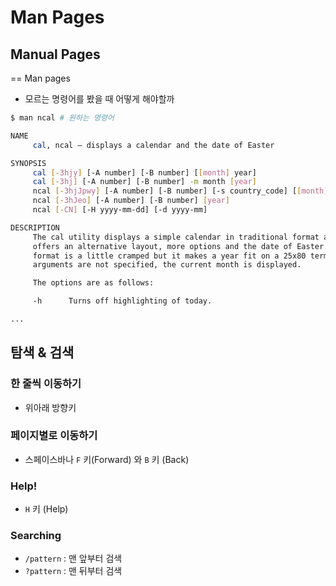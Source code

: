 # Man Pages

## **Manual Pages**

== Man pages

- 모르는 명령어를 봤을 때 어떻게 해야할까

```bash
$ man ncal # 원하는 명령어

NAME
     cal, ncal – displays a calendar and the date of Easter

SYNOPSIS
     cal [-3hjy] [-A number] [-B number] [[month] year]
     cal [-3hj] [-A number] [-B number] -m month [year]
     ncal [-3hjJpwy] [-A number] [-B number] [-s country_code] [[month] year]
     ncal [-3hJeo] [-A number] [-B number] [year]
     ncal [-CN] [-H yyyy-mm-dd] [-d yyyy-mm]

DESCRIPTION
     The cal utility displays a simple calendar in traditional format and ncal
     offers an alternative layout, more options and the date of Easter.  The new
     format is a little cramped but it makes a year fit on a 25x80 terminal.  If
     arguments are not specified, the current month is displayed.

     The options are as follows:

     -h      Turns off highlighting of today.

...
```

## 탐색 & 검색

### 한 줄씩 이동하기

- 위아래 방향키

### 페이지별로 이동하기

- 스페이스바나 `F` 키(Forward) 와 `B` 키 (Back)

### Help!

- `H` 키 (Help)

### Searching

- `/pattern` : 맨 앞부터 검색
- `?pattern` : 맨 뒤부터 검색
